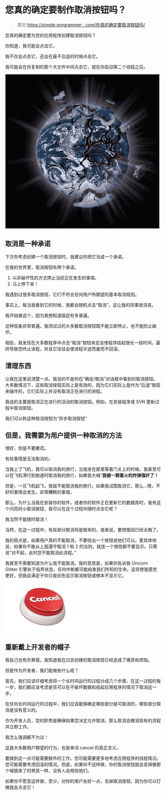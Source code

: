 # 您真的确定要制作取消按钮吗？

> 原文:[https://simple programmer . com/你真的确定要取消按钮吗/](https://simpleprogrammer.com/are-you-really-sure-you-want-to-make-a-cancel-button/)

您真的确定要为您的应用程序创建取消按钮吗？

你知道，我可能会点击它。

我不仅会点击它，还会在最不合适的时候点击它。

我可能会在你复制的那个大文件中间点击它，就在你启动第二个线程之后。



![exploding-earth](img/4116f10e7e459701a94ece5aa05515f2.png "exploding-earth")



## 取消是一种承诺

下次你考虑创建一个取消按钮时，我建议你把它当成一个承诺。

在我的世界里，取消按钮有两个承诺。

1.  以非破坏性的方式停止当前正在发生的事情。
2.  马上停下来！

我遇到过很多取消按钮，它们不符合任何用户所期望的基本取消规则。

事实上，每当我看到它的时候，我都会随机点击“取消”，这让我的同事很沮丧。

我开始做这个，因为我想知道癌症有多普遍。

这种现象非常普遍。我测试过的大多数取消按钮既不能立即停止，也不能防止破坏。

相反，我发现在大多数程序中点击“取消”按钮肯定会使程序挂起很长一段时间，最终导致您终止进程，并且它往往会使进程半途而废而不回滚。

## 清理东西

让我在这里说清楚一点。我说的不是你在“确定/取消”对话框中看到的取消按钮。大多数情况下，这些取消按钮实际上是有效的，因为它们实际上是作为“后退”按钮来操作的，它们实际上并没有取消正在进行的进程。

我说的主要是取消正在进行的活动的取消按钮。例如，在安装程序或 SVN 更新过程中取消按钮。

我们可以称这种取消按钮为“异步取消按钮”

## 但是，我需要为用户提供一种取消的方法

很好，但是不要撒谎。

有些事情是无法取消的。

当我上了飞机，我可以取消我的旅行，当我坐在那里等着门关上的时候。我甚至可以在飞机滑行到跑道时取消我的旅行，如果我大喊“**我被一颗着火的炸弹强奸了！**

但是，一旦飞机起飞，我就不能取消我的旅行。如果我试图取消它，那么…嗯，不好的事情会发生。非常糟糕的事情。

那么，为什么当我在安装你的软件，或者你的软件正在更新它的数据库时，我有这个闪亮的小取消按钮，我可以在这个过程中随时点击它呢？

我当然不能随时取消！

当然，在这一过程中，有些部分取消将是致命的，或者说，要想挽回已经太晚了。

我的观点是，如果用户真的不能取消，不要给出一个按钮说他们可以。更具体地说，如果你不能从上面遵守取消 1 和 2 的法则，就连一个按钮都不要显示。只需说“对不起，此时您不能取消此流程。”

我甚至不需要知道为什么我不能取消。我的意思是，如果你告诉我 Unicorn Glitter 引擎处于临界状态，任何中断都可能结束我们所知的生命，这将使我感觉更好，但我会满足于你只是灰色显示取消按钮或根本不显示它。



![cancel-button](img/d5702b22db37ca9e4c020a613dab8c2d.png "cancel-button")



## 重新戴上开发者的帽子

我自己也有负罪感。我知道我在过去创建的取消按钮已经造成了痛苦和烦恼。

但是作为开发者，我们能做些什么呢？

首先，我们应该仔细考虑将一个长时间运行的过程分成几个步骤。在这一过程的每一步，我们都应该考虑是否可以在不破坏数据和挂起应用程序的情况下取消这一步。

在任何长时间运行的过程中，我们应该能够确定哪些部分是可取消的，哪些部分取消是没有意义的。

作为开发人员，您的职责是确保如果您决定允许取消，那么取消会撤消现有的流程并立即工作。

我怎么强调都不为过！

这是大多数用户期望的行为，也是单词 cancel 的真正含义。

要做到这一点可能需要额外的工作。您可能需要更多地考虑应用程序的线程情况。您可能需要考虑回滚的情况。但是，如果你不这样做，你的取消按钮就会变得像那个喊狼来了的男孩一样，没有人会相信他们。

如果你不愿意这样做，至少，对你的用户友好一点，去掉取消按钮，因为你可以打赌我会点击它！